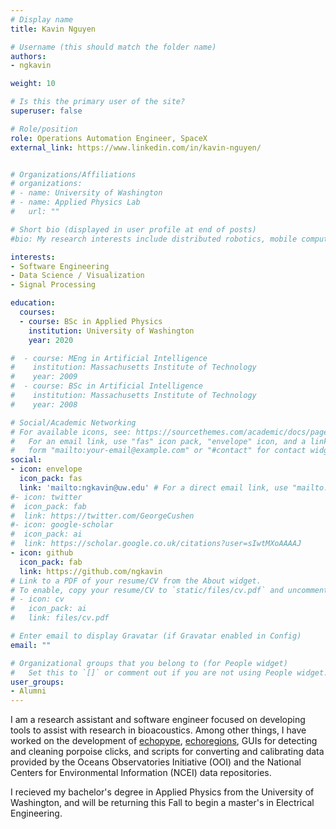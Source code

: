 ```yaml
---
# Display name
title: Kavin Nguyen

# Username (this should match the folder name)
authors:
- ngkavin

weight: 10

# Is this the primary user of the site?
superuser: false

# Role/position
role: Operations Automation Engineer, SpaceX
external_link: https://www.linkedin.com/in/kavin-nguyen/


# Organizations/Affiliations
# organizations:
# - name: University of Washington
# - name: Applied Physics Lab
#   url: ""

# Short bio (displayed in user profile at end of posts)
#bio: My research interests include distributed robotics, mobile computing and programmable matter.

interests:
- Software Engineering
- Data Science / Visualization
- Signal Processing

education:
  courses:
  - course: BSc in Applied Physics
    institution: University of Washington
    year: 2020

#  - course: MEng in Artificial Intelligence
#    institution: Massachusetts Institute of Technology
#    year: 2009
#  - course: BSc in Artificial Intelligence
#    institution: Massachusetts Institute of Technology
#    year: 2008

# Social/Academic Networking
# For available icons, see: https://sourcethemes.com/academic/docs/page-builder/#icons
#   For an email link, use "fas" icon pack, "envelope" icon, and a link in the
#   form "mailto:your-email@example.com" or "#contact" for contact widget.
social:
- icon: envelope
  icon_pack: fas
  link: 'mailto:ngkavin@uw.edu' # For a direct email link, use "mailto:test@example.org".
#- icon: twitter
#  icon_pack: fab
#  link: https://twitter.com/GeorgeCushen
#- icon: google-scholar
#  icon_pack: ai
#  link: https://scholar.google.co.uk/citations?user=sIwtMXoAAAAJ
- icon: github
  icon_pack: fab
  link: https://github.com/ngkavin
# Link to a PDF of your resume/CV from the About widget.
# To enable, copy your resume/CV to `static/files/cv.pdf` and uncomment the lines below.
# - icon: cv
#   icon_pack: ai
#   link: files/cv.pdf

# Enter email to display Gravatar (if Gravatar enabled in Config)
email: ""

# Organizational groups that you belong to (for People widget)
#   Set this to `[]` or comment out if you are not using People widget.
user_groups:
- Alumni
---
```


I am a research assistant and software engineer focused on developing tools to assist with research in bioacoustics. Among other things, I have worked on the development of [echopype](https://github.com/OSOceanAcoustics/echopype), [echoregions](https://github.com/OSOceanAcoustics/echoregions), GUIs for detecting and cleaning porpoise clicks, and scripts for converting and calibrating data provided by the Oceans Observatories Initiative (OOI) and the National Centers for Environmental Information (NCEI) data repositories.

I recieved my bachelor's degree in Applied Physics from the University of Washington, and will be returning this Fall to begin a master's in Electrical Engineering.
